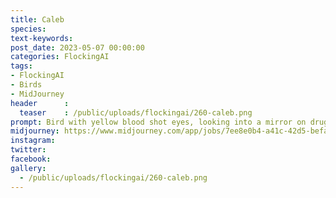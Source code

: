 ```yaml
---
title: Caleb
species: 
text-keywords: 
post_date: 2023-05-07 00:00:00
categories: FlockingAI
tags:
- FlockingAI
- Birds
- MidJourney 
header      :
  teaser    : /public/uploads/flockingai/260-caleb.png
prompt: Bird with yellow blood shot eyes, looking into a mirror on drugs, scared, fear and loathing, gonzo, manga, artistic creative
midjourney: https://www.midjourney.com/app/jobs/7ee8e0b4-a41c-42d5-befa-403fe5f93596
instagram: 
twitter: 
facebook: 
gallery: 
  - /public/uploads/flockingai/260-caleb.png
---
```


